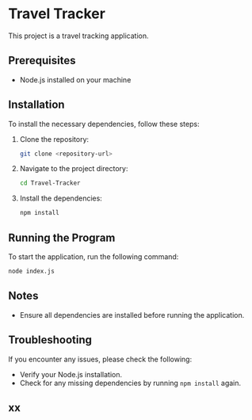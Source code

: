 # Travel Tracker

This project is a travel tracking application. 

## Prerequisites

- Node.js installed on your machine

## Installation

To install the necessary dependencies, follow these steps:

1. Clone the repository:
    ```sh
    git clone <repository-url>
    ```
2. Navigate to the project directory:
    ```sh
    cd Travel-Tracker
    ```
3. Install the dependencies:
    ```sh
    npm install
    ```

## Running the Program

To start the application, run the following command:

```sh
node index.js
```

## Notes

- Ensure all dependencies are installed before running the application.

## Troubleshooting

If you encounter any issues, please check the following:
- Verify your Node.js installation.
- Check for any missing dependencies by running `npm install` again.

## xx
